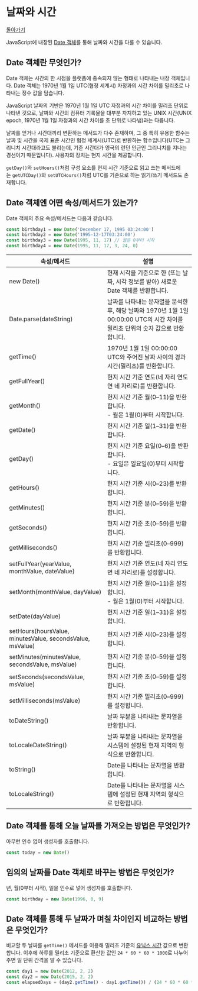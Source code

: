 # 날짜와 시간

[돌아가기](/../javascript/)

JavaScript에 내장된 [Date 객체](https://developer.mozilla.org/ko/docs/Web/JavaScript/Reference/Global_Objects/Date)를 통해 날짜와 시간을 다룰 수 있습니다.

## Date 객체란 무엇인가?

Date 객체는 시간의 한 시점을 플랫폼에 종속되지 않는 형태로 나타내는 내장 객체입니다. Date 객체는 1970년 1월 1일 UTC(협정 세계시) 자정과의 시간 차이를 밀리초로 나타내는 정수 값을 담습니다.

JavaScript 날짜의 기반은 1970년 1월 1일 UTC 자정과의 시간 차이를 밀리초 단위로 나타낸 것으로, 날짜와 시간의 컴퓨터 기록물을 대부분 차지하고 있는 UNIX 시간(UNIX epoch, 1970년 1월 1일 자정과의 시간 차이를 초 단위로 나타냄)과는 다릅니다.

날짜를 얻거나 시간대끼리 변환하는 메서드가 다수 존재하며, 그 중 특히 유용한 함수는 날짜 및 시간을 국제 표준 시간인 협정 세계시(UTC)로 반환하는 함수입니다(UTC는 그리니치 시간대라고도 불리는데, 기준 시간대가 영국의 런던 인근인 그리니치를 지나는 경선이기 때문입니다). 사용자의 장치는 현지 시간을 제공합니다.

`getDay()`와 `setHours()`처럼 구성 요소를 현지 시간 기준으로 읽고 쓰는 메서드에는 `getUTCDay()`와 `setUTCHours()`처럼 UTC를 기준으로 하는 읽기/쓰기 메서드도 존재합니다.

## Date 객체엔 어떤 속성/메서드가 있는가?

Date 객체의 주요 속성/메서드는 다음과 같습니다.

```javascript
const birthday1 = new Date('December 17, 1995 03:24:00')
const birthday2 = new Date('1995-12-17T03:24:00')
const birthday3 = new Date(1995, 11, 17) // 월은 0부터 시작
const birthday4 = new Date(1995, 11, 17, 3, 24, 0)
```

| 속성/메서드 | 설명 |
| --- | --- |
| new Date() | 현재 시각을 기준으로 한 (또는 날짜, 시각 정보를 받아) 새로운 Date 객체를 반환합니다. |
| Date.parse(dateString) | 날짜를 나타내는 문자열을 분석한 후, 해당 날짜와 1970년 1월 1일 00:00:00 UTC의 시간 차이를 밀리초 단위의 숫자 값으로 반환합니다. |
| getTime() | 1970년 1월 1일 00:00:00 UTC와 주어진 날짜 사이의 경과 시간(밀리초)를 반환합니다. |
| getFullYear() | 현지 시간 기준 연도(네 자리 연도면 네 자리로)를 반환합니다. |
| getMonth() | 현지 시간 기준 월(0–11)을 반환합니다.<br>- 월은 1월(0)부터 시작합니다. |
| getDate() | 현지 시간 기준 일(1–31)을 반환합니다. |
| getDay() | 현지 시간 기준 요일(0–6)을 반환합니다.<br>- 요일은 일요일(0)부터 시작합니다. |
| getHours() | 현지 시간 기준 시(0–23)를 반환합니다. |
| getMinutes() | 현지 시간 기준 분(0–59)을 반환합니다. |
| getSeconds() | 현지 시간 기준 초(0–59)를 반환합니다. |
| getMilliseconds() | 현지 시간 기준 밀리초(0–999)를 반환합니다. |
| setFullYear(yearValue, monthValue, dateValue) | 현지 시간 기준 연도(네 자리 연도면 네 자리로)를 설정합니다. |
| setMonth(monthValue, dayValue) | 현지 시간 기준 월(0–11)을 설정합니다.<br>- 월은 1월(0)부터 시작합니다. |
| setDate(dayValue) | 현지 시간 기준 일(1–31)을 설정합니다. |
| setHours(hoursValue, minutesValue, secondsValue, msValue) | 현지 시간 기준 시(0–23)를 설정합니다. |
| setMinutes(minutesValue, secondsValue, msValue) | 현지 시간 기준 분(0–59)을 설정합니다. |
| setSeconds(secondsValue, msValue) | 현지 시간 기준 초(0–59)를 설정합니다. |
| setMilliseconds(msValue) | 현지 시간 기준 밀리초(0–999)를 설정합니다. |
| toDateString() | 날짜 부분을 나타내는 문자열을 반환합니다. |
| toLocaleDateString() | 날짜 부분을 나타내는 문자열을 시스템에 설정된 현재 지역의 형식으로 반환합니다. |
| toString() | Date를 나타내는 문자열을 반환합니다. |
| toLocaleString() | Date를 나타내는 문자열을 시스템에 설정된 현재 지역의 형식으로 반환합니다. |

## Date 객체를 통해 오늘 날짜를 가져오는 방법은 무엇인가?

아무런 인수 없이 생성자를 호출합니다.

```javascript
const today = new Date()
```

## 임의의 날짜를 Date 객체로 바꾸는 방법은 무엇인가?

년, 월(0부터 시작), 일을 인수로 넣어 생성자를 호출합니다.

```javascript
const birthday = new Date(1996, 0, 9)
```

## Date 객체를 통해 두 날짜가 며칠 차이인지 비교하는 방법은 무엇인가?

비교할 두 날짜를 `getTime()` 메서드를 이용해 밀리초 기준의 [유닉스 시간](https://ko.wikipedia.org/wiki/유닉스_시간) 값으로 변환합니다. 이후에 하루를 밀리초 기준으로 환산한 값인 `24 * 60 * 60 * 1000`로 나누어 주면 일 단위 간격을 알 수 있습니다.

```javascript
const day1 = new Date(2012, 2, 2)
const day2 = new Date(2015, 2, 2)
const elapsedDays = (day2.getTime() - day1.getTime()) / (24 * 60 * 60 * 1000)
```